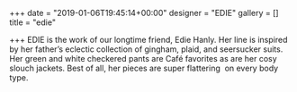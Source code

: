 +++
date = "2019-01-06T19:45:14+00:00"
designer = "EDIE"
gallery = []
title = "edie"

+++
EDIE is the work of our longtime friend, Edie Hanly. Her line is inspired by her father’s eclectic collection of gingham, plaid, and seersucker suits. Her green and white checkered pants are Café favorites as are her cosy slouch jackets. Best of all, her pieces are super flattering  on every body type.